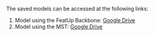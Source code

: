 The saved models can be accessed at the following links:
 1. Model using the FeatUp Backbone: [Google Drive](https://drive.google.com/file/d/1rSyFZQd74Jr_XUyedGrhx3iKLNvd0hcL/view?usp=sharing)
 2. Model using the MST: [Google Drive](https://drive.google.com/file/d/1DpegWtOoRAgO9Sei_DChhVsnjGNv3wm9/view?usp=sharing)

